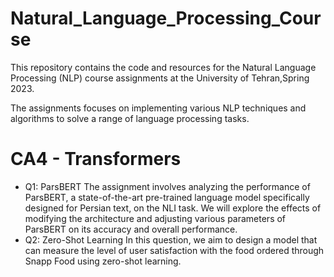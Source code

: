 # Natural_Language_Processing_Course
This repository contains the code and resources for the Natural Language Processing (NLP) course assignments at the  University of Tehran,Spring 2023. 

The assignments focuses on implementing various NLP techniques and algorithms to solve a range of language processing tasks.

# CA4 - Transformers
  * Q1: ParsBERT 
  The assignment involves analyzing the performance of ParsBERT, a state-of-the-art pre-trained language model specifically designed for Persian text, on the NLI task. We will explore the effects of modifying the architecture and adjusting various parameters of ParsBERT on its accuracy and overall performance.
  * Q2: Zero-Shot Learning
  In this question, we aim to design a model that can measure the level of user satisfaction with the food ordered through Snapp Food using zero-shot learning.
  
